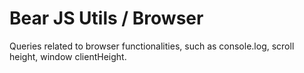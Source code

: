 # Bear JS Utils / Browser

<p>
    Queries related to browser functionalities, such as console.log, scroll height, window clientHeight.
</p>


